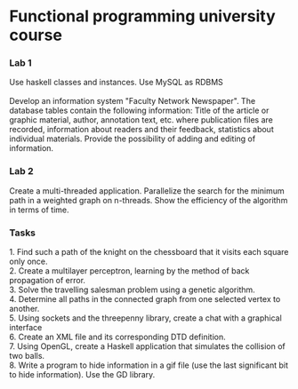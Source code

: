 <h1>Functional programming university course</h1>
<h3>Lab 1</h3>
<p>Use haskell classes and instances. Use MySQL as RDBMS<br><br>
Develop an information system "Faculty Network Newspaper". The database tables contain the following information: Title of the article or graphic material, author, annotation text, etc. where publication files are recorded, information about readers and their feedback, statistics about individual materials. Provide the possibility of adding and editing of information. </p>

<h3>Lab 2</h3>
<p>Create a multi-threaded application. Parallelize the search for the minimum path in a weighted graph on n-threads. Show the efficiency of the algorithm in terms of time.</p>

<h3>Tasks</h3>
<p>
1. Find such a path of the knight on the chessboard that it visits each square only once.<br>
2. Create a multilayer perceptron, learning by the method of back propagation of error.<br>
3. Solve the travelling salesman problem using a genetic algorithm.<br>
4. Determine all paths in the connected graph from one selected vertex to another.<br>
5. Using sockets and the threepenny library, create a chat with a graphical interface<br>
6. Create an XML file and its corresponding DTD definition.<br>
7. Using OpenGL, create a Haskell application that simulates the collision of two balls.<br>
8. Write a program to hide information in a gif file (use the last significant bit to hide information). Use the GD library.</p>